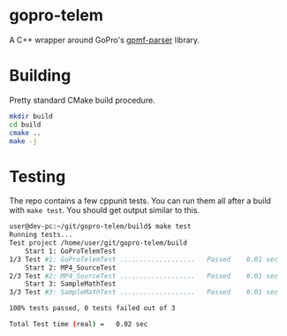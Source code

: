 # gopro-telem 
A C++ wrapper around GoPro's [gpmf-parser](https://github.com/gopro/gpmf-parser) library.

# Building
Pretty standard CMake build procedure.

``` bash
mkdir build
cd build
cmake ..
make -j
```

# Testing
The repo contains a few cppunit tests. You can run them all after a build with `make test`. You should get output similar to this.

``` bash
user@dev-pc:~/git/gopro-telem/build$ make test
Running tests...
Test project /home/user/git/gopro-telem/build
    Start 1: GoProTelemTest
1/3 Test #1: GoProTelemTest ...................   Passed    0.01 sec
    Start 2: MP4_SourceTest
2/3 Test #2: MP4_SourceTest ...................   Passed    0.01 sec
    Start 3: SampleMathTest
3/3 Test #3: SampleMathTest ...................   Passed    0.01 sec

100% tests passed, 0 tests failed out of 3

Total Test time (real) =   0.02 sec
```
